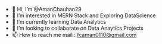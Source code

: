 - 👋 Hi, I’m @AmanChauhan29
- 👀 I’m interested in MERN Stack and Exploring DataScience
- 🌱 I’m currently learning Data Analytics
- 💞️ I’m looking to collaborate on Data Anaytics Projects
- 📫 How to reach me mail : fcaman0110@gmail.com

<!---
AmanChauhan29/AmanChauhan29 is a ✨ special ✨ repository because its `README.md` (this file) appears on your GitHub profile.
You can click the Preview link to take a look at your changes.
--->
